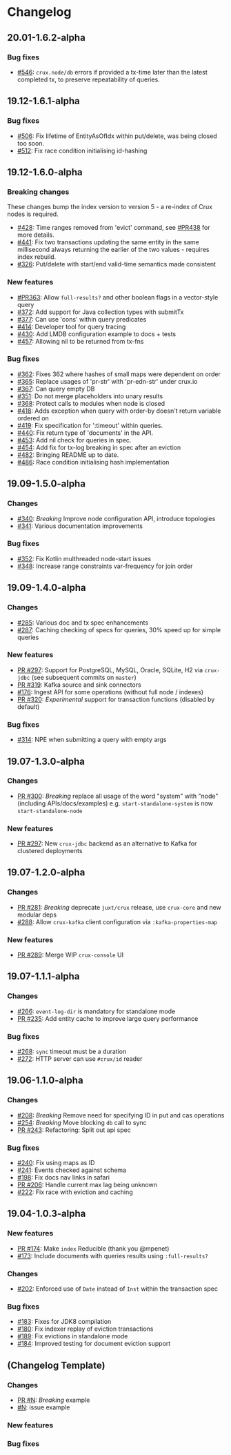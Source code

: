 # Changelog

## 20.01-1.6.2-alpha

### Bug fixes
* [#546](https://github.com/juxt/crux/issues/546): `crux.node/db` errors if provided a tx-time later than the latest completed tx, to preserve repeatability of queries.

## 19.12-1.6.1-alpha

### Bug fixes

* [#506](https://github.com/juxt/crux/issues/506): Fix lifetime of EntityAsOfIdx within put/delete, was being closed too soon.
* [#512](https://github.com/juxt/crux/issues/512): Fix race condition initialising id-hashing

## 19.12-1.6.0-alpha

### Breaking changes

These changes bump the index version to version 5 - a re-index of Crux nodes is required.

* [#428](https://github.com/juxt/crux/issues/428): Time ranges removed from 'evict' command, see [#PR438](https://github.com/juxt/crux/pull/438) for more details.
* [#441](https://github.com/juxt/crux/issues/441): Fix two transactions updating the same entity in the same millisecond always returning the earlier of the two values - requires index rebuild.
* [#326](https://github.com/juxt/crux/issues/326): Put/delete with start/end valid-time semantics made consistent

### New features
* [#PR363](https://github.com/juxt/crux/pull/363): Allow `full-results?` and other boolean flags in a vector-style query
* [#372](https://github.com/juxt/crux/issues/372): Add support for Java collection types with submitTx
* [#377](https://github.com/juxt/crux/issues/377): Can use 'cons' within query predicates
* [#414](https://github.com/juxt/crux/issues/414): Developer tool for query tracing
* [#430](https://github.com/juxt/crux/issues/430): Add LMDB configuration example to docs + tests
* [#457](https://github.com/juxt/crux/issues/457): Allowing nil to be returned from tx-fns

### Bug fixes

* [#362](https://github.com/juxt/crux/issues/362): Fixes 362 where hashes of small maps were dependent on order
* [#365](https://github.com/juxt/crux/issues/365): Replace usages of 'pr-str' with 'pr-edn-str' under crux.io
* [#367](https://github.com/juxt/crux/issues/367): Can query empty DB
* [#351](https://github.com/juxt/crux/issues/351): Do not merge placeholders into unary results
* [#368](https://github.com/juxt/crux/issues/368): Protect calls to modules when node is closed
* [#418](https://github.com/juxt/crux/issues/418): Adds exception when query with order-by doesn't return variable ordered on
* [#419](https://github.com/juxt/crux/issues/419): Fix specification for ':timeout' within queries.
* [#440](https://github.com/juxt/crux/issues/440): Fix return type of 'documents' in the API.
* [#453](https://github.com/juxt/crux/issues/453): Add nil check for queries in spec.
* [#454](https://github.com/juxt/crux/issues/454): Add fix for tx-log breaking in spec after an eviction
* [#482](https://github.com/juxt/crux/issues/482): Bringing README up to date.
* [#486](https://github.com/juxt/crux/issues/486): Race condition initialising hash implementation

## 19.09-1.5.0-alpha

### Changes

* [#340](https://github.com/juxt/crux/pull/340): *Breaking* Improve node configuration API, introduce topologies
* [#341](https://github.com/juxt/crux/issues/341): Various documentation improvements

### Bug fixes

* [#352](https://github.com/juxt/crux/issues/352): Fix Kotlin multhreaded node-start issues
* [#348](https://github.com/juxt/crux/issues/348): Increase range constraints var-frequency for join order

## 19.09-1.4.0-alpha

### Changes
* [#285](https://github.com/juxt/crux/issues/285): Various doc and tx spec enhancements
* [#287](https://github.com/juxt/crux/issues/287): Caching checking of specs for queries, 30% speed up for simple queries

### New features
* [PR #297](https://github.com/juxt/crux/pull/297): Support for PostgreSQL, MySQL, Oracle, SQLite, H2 via `crux-jdbc` (see subsequent commits on `master`)
* [PR #319](https://github.com/juxt/crux/pull/318): Kafka source and sink connectors
* [#176](https://github.com/juxt/crux/issues/176): Ingest API for some operations (without full node / indexes)
* [PR #320](https://github.com/juxt/crux/pull/320): *Experimental* support for transaction functions (disabled by default)

### Bug fixes
* [#314](https://github.com/juxt/crux/issues/314): NPE when submitting a query with empty args

## 19.07-1.3.0-alpha

### Changes

* [PR #300](https://github.com/juxt/crux/pull/300): *Breaking* replace all
  usage of the word "system" with "node" (including APIs/docs/examples) e.g. `start-standalone-system` is now `start-standalone-node`

### New features

* [PR #297](https://github.com/juxt/crux/pull/297): New `crux-jdbc` backend as an alternative to Kafka for clustered deployments

## 19.07-1.2.0-alpha

### Changes

* [PR #281](https://github.com/juxt/crux/pull/281): *Breaking* deprecate `juxt/crux` release, use `crux-core` and new modular deps
* [#288](https://github.com/juxt/crux/issues/288): Allow `crux-kafka` client configuration via `:kafka-properties-map`

### New features

* [PR #289](https://github.com/juxt/crux/issues/289): Merge WIP `crux-console` UI

## 19.07-1.1.1-alpha

### Changes

* [#266](https://github.com/juxt/crux/issues/266): `event-log-dir` is mandatory for standalone mode
* [PR #235](https://github.com/juxt/crux/pull/235): Add entity cache to improve large query performance

### Bug fixes

* [#268](https://github.com/juxt/crux/issues/268): `sync` timeout must be a duration
* [#272](https://github.com/juxt/crux/issues/272):  HTTP server can use `#crux/id` reader

## 19.06-1.1.0-alpha

### Changes

* [#208](https://github.com/juxt/crux/issues/208): *Breaking* Remove need for specifying ID in put and cas operations
* [#254](https://github.com/juxt/crux/issues/254): *Breaking* Move blocking `db` call to sync
* [PR #243](https://github.com/juxt/crux/pull/243): Refactoring: Split out api spec

### Bug fixes

* [#240](https://github.com/juxt/crux/issues/245): Fix using maps as ID
* [#241](https://github.com/juxt/crux/issues/241): Events checked against schema
* [#198](https://github.com/juxt/crux/issues/198): Fix docs nav links in safari
* [PR #206](https://github.com/juxt/crux/pull/206): Handle current max lag being unknown
* [#222](https://github.com/juxt/crux/issues/222): Fix race with eviction and caching

## 19.04-1.0.3-alpha

### New features

* [PR #174](https://github.com/juxt/crux/pull/174): Make `index` Reducible (thank you @mpenet)
* [#173](https://github.com/juxt/crux/issues/173): Include documents with queries results using `:full-results?`

### Changes

* [#202](https://github.com/juxt/crux/issues/202): Enforced use of `Date` instead of `Inst` within the transaction spec

### Bug fixes

* [#183](https://github.com/juxt/crux/issues/183): Fixes for JDK8 compilation
* [#180](https://github.com/juxt/crux/issues/180): Fix indexer replay of eviction transactions
* [#189](https://github.com/juxt/crux/issues/189): Fix evictions in standalone mode
* [#184](https://github.com/juxt/crux/issues/184): Improved testing for document eviction support

## (Changelog Template)

### Changes
* [PR #N](https://github.com/juxt/crux/pull/N): *Breaking* example
* [#N](https://github.com/juxt/crux/issues/N): issue example

### New features

### Bug fixes
